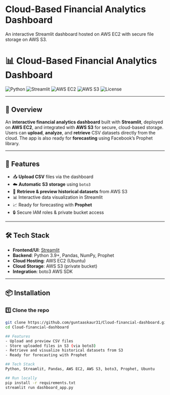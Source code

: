 # Cloud-Based Financial Analytics Dashboard

An interactive Streamlit dashboard hosted on AWS EC2 with secure file storage on AWS S3.
# 📊 Cloud-Based Financial Analytics Dashboard  

![Python](https://img.shields.io/badge/Python-3.9%2B-blue?logo=python)
![Streamlit](https://img.shields.io/badge/Streamlit-1.0%2B-FF4B4B?logo=streamlit)
![AWS EC2](https://img.shields.io/badge/AWS-EC2-orange?logo=amazonaws)
![AWS S3](https://img.shields.io/badge/AWS-S3-green?logo=amazonaws)
![License](https://img.shields.io/badge/License-MIT-lightgrey)

---

## 📌 Overview  
An **interactive financial analytics dashboard** built with **Streamlit**, deployed on **AWS EC2**, and integrated with **AWS S3** for secure, cloud-based storage.  
Users can **upload**, **analyze**, and **retrieve** CSV datasets directly from the cloud. The app is also ready for **forecasting** using Facebook’s Prophet library.

---

## 🚀 Features  
- 📤 **Upload CSV** files via the dashboard  
- ☁️ **Automatic S3 storage** using `boto3`  
- 📂 **Retrieve & preview historical datasets** from AWS S3  
- 📊 Interactive data visualization in Streamlit  
- 📈 Ready for forecasting with **Prophet**  
- 🔒 Secure IAM roles & private bucket access  

---

## 🛠 Tech Stack  
- **Frontend/UI**: [Streamlit](https://streamlit.io/)  
- **Backend**: Python 3.9+, Pandas, NumPy, Prophet  
- **Cloud Hosting**: AWS EC2 (Ubuntu)  
- **Cloud Storage**: AWS S3 (private bucket)  
- **Integration**: boto3 AWS SDK  

---

## 📦 Installation  

### 1️⃣ Clone the repo
```bash
git clone https://github.com/guntaaskaur31/Cloud-financial-dashboard.git
cd Cloud-financial-dashboard

## Features
- Upload and preview CSV files
- Store uploaded files in S3 (via boto3)
- Retrieve and visualize historical datasets from S3
- Ready for forecasting with Prophet

## Tech Stack
Python, Streamlit, Pandas, AWS EC2, AWS S3, boto3, Prophet, Ubuntu

## Run locally
pip install -r requirements.txt
streamlit run dashboard_app.py
